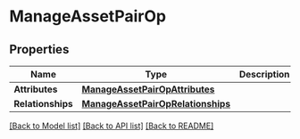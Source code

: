 # ManageAssetPairOp

## Properties
Name | Type | Description | Notes
------------ | ------------- | ------------- | -------------
**Attributes** | [**ManageAssetPairOpAttributes**](ManageAssetPairOpAttributes.md) |  | [optional] 
**Relationships** | [**ManageAssetPairOpRelationships**](ManageAssetPairOpRelationships.md) |  | [optional] 

[[Back to Model list]](../README.md#documentation-for-models) [[Back to API list]](../README.md#documentation-for-api-endpoints) [[Back to README]](../README.md)


